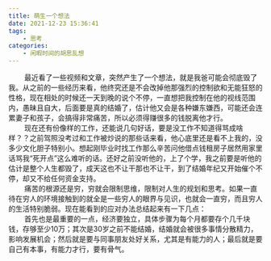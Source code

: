 ```yaml
---
title: 萌生一个想法
date: 2021-12-23 15:36:41
tags:
    - 思考
categories: 
    - 闲暇时间的胡思乱想
---
```


&nbsp;&nbsp;&nbsp;&nbsp;&nbsp;&nbsp;&nbsp;&nbsp;最近看了一些视频和文章，突然产生了一个想法，就是我爸可能会彻底毁了我。从之前的一些经历来看，他终究还是不会改掉他那强烈的控制欲和无能狂怒的性格，现在相处的时候还一天到晚的说个不停，一直想把我控制在他的视线范围内，愚昧且自大，后面要是真的结婚了，估计他又会是各种嫌东嫌西，可能还会连累妻子和孩子，会搞得非常痛苦，所以必须得赚很多的钱脱离他才行。  
&nbsp;&nbsp;&nbsp;&nbsp;&nbsp;&nbsp;&nbsp;&nbsp;现在还有份像样的工作，还能说几句好话，要是没工作不知道得骂成啥样？？之前驾照没考过和工作被炒说的那些话来看，他心底里还是看不上我的，没多少文化胆子特别小。想起刚毕业时找工作那么辛苦问他借点钱租房子居然用家里话骂我“死开点”这么难听的话。还好之前没听他的，上了个学，我之前要是听他的估计是整个人生都毁了，成天这也不让干那也不让干，到了结婚年纪又开始催个不停，却又不给任何资金支持。  
&nbsp;&nbsp;&nbsp;&nbsp;&nbsp;&nbsp;&nbsp;&nbsp;痛苦的根源还是穷，穷就会限制思维，限制对人生的规划和思考。如果一直待在穷人的环境接触到的就全是一些穷人的眼界与见识，也就会一直穷，而且穷人的生活特别脆弱。现在能看到的应对办法总结起来有一下几点：  
&nbsp;&nbsp;&nbsp;&nbsp;&nbsp;&nbsp;&nbsp;&nbsp;首先也是最重要的一点，经济要独立，具体步骤为每个月都要存个几千块钱，存够至少10万；其次是30岁之前不能结婚，结婚就会被很多事情分散精力，影响发展机会；然后就是要与同事朋友处好关系，尤其是有能力的人；最后就是要自己有本事，有能力才行，要有骨气。